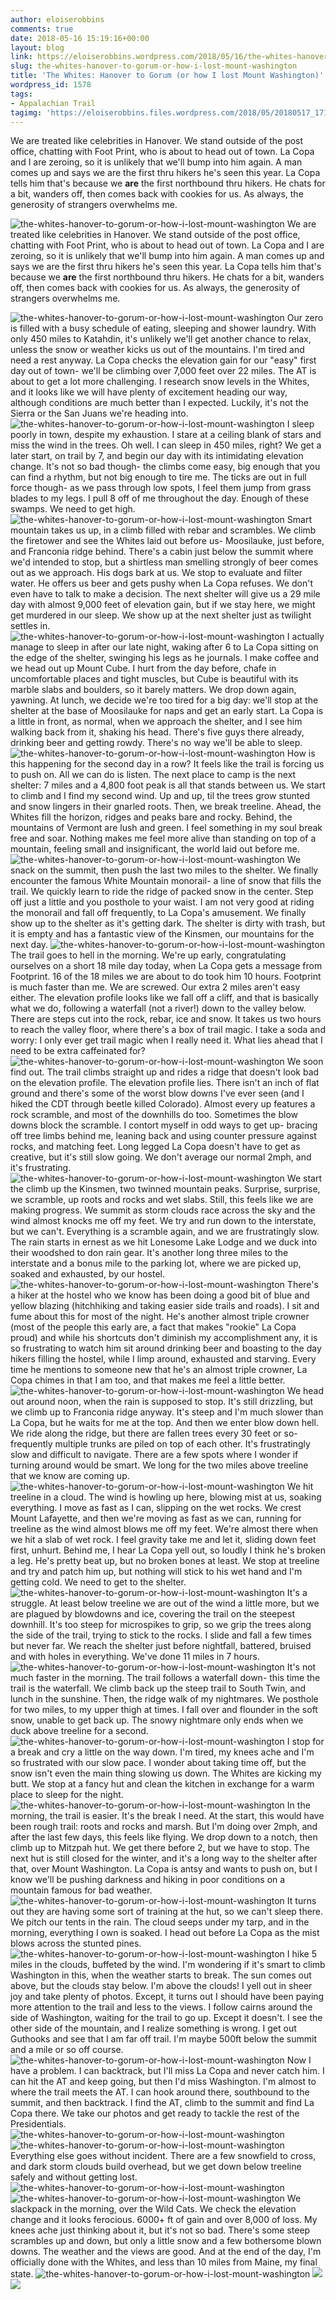 ```yaml
---
author: eloiserobbins
comments: true
date: 2018-05-16 15:19:16+00:00
layout: blog
link: https://eloiserobbins.wordpress.com/2018/05/16/the-whites-hanover-to-gorum-or-how-i-lost-mount-washington/
slug: the-whites-hanover-to-gorum-or-how-i-lost-mount-washington
title: 'The Whites: Hanover to Gorum (or how I lost Mount Washington)'
wordpress_id: 1578
tags:
- Appalachian Trail
tagimg: 'https://eloiserobbins.files.wordpress.com/2018/05/20180517_171032.jpg'
---
```


We are treated like celebrities in Hanover. We stand outside of the post office, chatting with Foot Print, who is about to head out of town. La Copa and I are zeroing, so it is unlikely that we'll bump into him again. A man comes up and says we are the first thru hikers he's seen this year. La Copa tells him that's because we **are** the first northbound thru hikers. He chats for a bit, wanders off, then comes back with cookies for us. As always, the generosity of strangers overwhelms me.


![the-whites-hanover-to-gorum-or-how-i-lost-mount-washington](https://eloiserobbins.files.wordpress.com/2018/05/20180517_171032.jpg)
We are treated like celebrities in Hanover. We stand outside of the post office, chatting with Foot Print, who is about to head out of town. La Copa and I are zeroing, so it is unlikely that we'll bump into him again. A man comes up and says we are the first thru hikers he's seen this year. La Copa tells him that's because we **are** the first northbound thru hikers. He chats for a bit, wanders off, then comes back with cookies for us. As always, the generosity of strangers overwhelms me.

![the-whites-hanover-to-gorum-or-how-i-lost-mount-washington](https://eloiserobbins.files.wordpress.com/2018/05/20180517_192722.jpg)
Our zero is filled with a busy schedule of eating, sleeping and shower laundry. With only 450 miles to Katahdin, it's unlikely we'll get another chance to relax, unless the snow or weather kicks us out of the mountains. I'm tired and need a rest anyway. La Copa checks the elevation gain for our "easy" first day out of town- we'll be climbing over 7,000 feet over 22 miles. The AT is about to get a lot more challenging. I research snow levels in the Whites, and it looks like we will have plenty of excitement heading our way, although conditions are much better than I expected. Luckily, it's not the Sierra or the San Juans we're heading into.
![the-whites-hanover-to-gorum-or-how-i-lost-mount-washington](https://eloiserobbins.files.wordpress.com/2018/05/20180518_173546.jpg)
I sleep poorly in town, despite my exhaustion. I stare at a ceiling blank of stars and miss the wind in the trees. Oh well. I can sleep in 450 miles, right? We get a later start, on trail by 7, and begin our day with its intimidating elevation change. It's not so bad though- the climbs come easy, big enough that you can find a rhythm, but not big enough to tire me. The ticks are out in full force though- as we pass through low spots, I feel them jump from grass blades to my legs. I pull 8 off of me throughout the day. Enough of these swamps. We need to get high.
![the-whites-hanover-to-gorum-or-how-i-lost-mount-washington](https://eloiserobbins.files.wordpress.com/2018/05/20180518_174459.jpg)
Smart mountain takes us up, in a climb filled with rebar and scrambles. We climb the firetower and see the Whites laid out before us- Moosilauke, just before, and Franconia ridge behind. There's a cabin just below the summit where we'd intended to stop, but a shirtless man smelling strongly of beer comes out as we approach. His dogs bark at us. We stop to evaluate and filter water. He offers us beer and gets pushy when La Copa refuses. We don't even have to talk to make a decision. The next shelter will give us a 29 mile day with almost 9,000 feet of elevation gain, but if we stay here, we might get murdered in our sleep. We show up at the next shelter just as twilight settles in.
![the-whites-hanover-to-gorum-or-how-i-lost-mount-washington](https://eloiserobbins.files.wordpress.com/2018/05/20180518_1748591.jpg)
I actually manage to sleep in after our late night, waking after 6 to La Copa sitting on the edge of the shelter, swinging his legs as he journals. I make coffee and we head out up Mount Cube. I hurt from the day before, chafe in uncomfortable places and tight muscles, but Cube is beautiful with its marble slabs and boulders, so it barely matters. We drop down again, yawning. At lunch, we decide we're too tired for a big day: we'll stop at the shelter at the base of Moosilauke for naps and get an early start. La Copa is a little in front, as normal, when we approach the shelter, and I see him walking back from it, shaking his head. There's five guys there already, drinking beer and getting rowdy. There's no way we'll be able to sleep.
![the-whites-hanover-to-gorum-or-how-i-lost-mount-washington](https://eloiserobbins.files.wordpress.com/2018/05/20180519_0525322.jpg)
How is this happening for the second day in a row? It feels like the trail is forcing us to push on. All we can do is listen. The next place to camp is the next shelter: 7 miles and a 4,800 foot peak is all that stands between us. We start to climb and I find my second wind. Up and up, til the trees grow stunted and snow lingers in their gnarled roots. Then, we break treeline. Ahead, the Whites fill the horizon, ridges and peaks bare and rocky. Behind, the mountains of Vermont are lush and green. I feel something in my soul break free and soar. Nothing makes me feel more alive than standing on top of a mountain, feeling small and insignificant, the world laid out before me.
![the-whites-hanover-to-gorum-or-how-i-lost-mount-washington](https://eloiserobbins.files.wordpress.com/2018/05/20180520_150109.jpg)
We snack on the summit, then push the last two miles to the shelter. We finally encounter the famous White Mountain monorail- a line of snow that fills the trail. We quickly learn to ride the ridge of packed snow in the center. Step off just a little and you posthole to your waist. I am not very good at riding the monorail and fall off frequently, to La Copa's amusement. We finally show up to the shelter as it's getting dark. The shelter is dirty with trash, but it is empty and has a fantastic view of the Kinsmen, our mountains for the next day.
![the-whites-hanover-to-gorum-or-how-i-lost-mount-washington](https://eloiserobbins.files.wordpress.com/2018/05/20180521_105335.jpg)
The trail goes to hell in the morning. We're up early, congratulating ourselves on a short 18 mile day today, when La Copa gets a message from Footprint. 16 of the 18 miles we are about to do took him 10 hours. Footprint is much faster than me. We are screwed. Our extra 2 miles aren't easy either. The elevation profile looks like we fall off a cliff, and that is basically what we do, following a waterfall (not a river!) down to the valley below. There are steps cut into the rock, rebar, ice and snow. It takes us two hours to reach the valley floor, where there's a box of trail magic. I take a soda and worry: I only ever get trail magic when I really need it. What lies ahead that I need to be extra caffeinated for?
![the-whites-hanover-to-gorum-or-how-i-lost-mount-washington](https://eloiserobbins.files.wordpress.com/2018/05/20180521_110411.jpg)
We soon find out. The trail climbs straight up and rides a ridge that doesn't look bad on the elevation profile. The elevation profile lies. There isn't an inch of flat ground and there's some of the worst blow downs I've ever seen (and I hiked the CDT through beetle killed Colorado). Almost every up features a rock scramble, and most of the downhills do too. Sometimes the blow downs block the scramble. I contort myself in odd ways to get up- bracing off tree limbs behind me, leaning back and using counter pressure against rocks, and matching feet. Long legged La Copa doesn't have to get as creative, but it's still slow going. We don't average our normal 2mph, and it's frustrating. 
![the-whites-hanover-to-gorum-or-how-i-lost-mount-washington](https://eloiserobbins.files.wordpress.com/2018/05/20180521_130757.jpg)
We start the climb up the Kinsmen, two twinned mountain peaks. Surprise, surprise, we scramble, up roots and rocks and wet slabs. Still, this feels like we are making progress. We summit as storm clouds race across the sky and the wind almost knocks me off my feet. We try and run down to the interstate, but we can't. Everything is a scramble again, and we are frustratingly slow. The rain starts in ernest as we hit Lonesome Lake Lodge and we duck into their woodshed to don rain gear. It's another long three miles to the interstate and a bonus mile to the parking lot, where we are picked up, soaked and exhausted, by our hostel.
![the-whites-hanover-to-gorum-or-how-i-lost-mount-washington](https://eloiserobbins.files.wordpress.com/2018/05/20180521_130926.jpg)
There's a hiker at the hostel who we know has been doing a good bit of blue and yellow blazing (hitchhiking and taking easier side trails and roads). I sit and fume about this for most of the night. He's another almost triple crowner (most of the people this early are, a fact that makes "rookie" La Copa proud) and while his shortcuts don't diminish my accomplishment any, it is so frustrating to watch him sit around drinking beer and boasting to the day hikers filling the hostel, while I limp around, exhausted and starving. Every time he mentions to someone new that he's an almost triple crowner, La Copa chimes in that I am too, and that makes me feel a little better. 
![the-whites-hanover-to-gorum-or-how-i-lost-mount-washington](https://eloiserobbins.files.wordpress.com/2018/05/20180522_053320.jpg)
We head out around noon, when the rain is supposed to stop. It's still drizzling, but we climb up to Franconia ridge anyway. It's steep and I'm much slower than La Copa, but he waits for me at the top. And then we enter blow down hell. We ride along the ridge, but there are fallen trees every 30 feet or so- frequently multiple trunks are piled on top of each other. It's frustratingly slow and difficult to navigate. There are a few spots where I wonder if turning around would be smart. We long for the two miles above treeline that we know are coming up.
![the-whites-hanover-to-gorum-or-how-i-lost-mount-washington](https://eloiserobbins.files.wordpress.com/2018/05/20180522_090415.jpg)
We hit treeline in a cloud. The wind is howling up here, blowing mist at us, soaking everything. I move as fast as I can, slipping on the wet rocks. We crest Mount Lafayette, and then we're moving as fast as we can, running for treeline as the wind almost blows me off my feet. We're almost there when we hit a slab of wet rock. I feel gravity take me and let it, sliding down feet first, unhurt. Behind me, I hear La Copa yell out, so loudly I think he's broken a leg. He's pretty beat up, but no broken bones at least. We stop at treeline and try and patch him up, but nothing will stick to his wet hand and I'm getting cold. We need to get to the shelter.
![the-whites-hanover-to-gorum-or-how-i-lost-mount-washington](https://eloiserobbins.files.wordpress.com/2018/05/20180522_105208.jpg)
It's a struggle. At least below treeline we are out of the wind a little more, but we are plagued by blowdowns and ice, covering the trail on the steepest downhill. It's too steep for microspikes to grip, so we grip the trees along the side of the trail, trying to stick to the rocks. I slide and fall a few times but never far. We reach the shelter just before nightfall, battered, bruised and with holes in everything. We've done 11 miles in 7 hours. 
![the-whites-hanover-to-gorum-or-how-i-lost-mount-washington](https://eloiserobbins.files.wordpress.com/2018/05/20180522_111358.jpg)
It's not much faster in the morning. The trail follows a waterfall down- this time the trail is the waterfall. We climb back up the steep trail to South Twin, and lunch in the sunshine. Then, the ridge walk of my nightmares. We posthole for two miles, to my upper thigh at times. I fall over and flounder in the soft snow, unable to get back up. The snowy nightmare only ends when we duck above treeline for a second.
![the-whites-hanover-to-gorum-or-how-i-lost-mount-washington](https://eloiserobbins.files.wordpress.com/2018/05/20180522_122950.jpg)
I stop for a break and cry a little on the way down. I'm tired, my knees ache and I'm so frustrated with our slow pace. I wonder about taking time off, but the snow isn't even the main thing slowing us down. The Whites are kicking my butt. We stop at a fancy hut and clean the kitchen in exchange for a warm place to sleep for the night.
![the-whites-hanover-to-gorum-or-how-i-lost-mount-washington](https://eloiserobbins.files.wordpress.com/2018/05/20180522_123605.jpg)
In the morning, the trail is easier. It's the break I need. At the start, this would have been rough trail: roots and rocks and marsh. But I'm doing over 2mph, and after the last few days, this feels like flying. We drop down to a notch, then climb up to Mitzpah hut. We get there before 2, but we have to stop. The next hut is still closed for the winter, and it's a long way to the shelter after that, over Mount Washington. La Copa is antsy and wants to push on, but I know we'll be pushing darkness and hiking in poor conditions on a mountain famous for bad weather. 
![the-whites-hanover-to-gorum-or-how-i-lost-mount-washington](https://eloiserobbins.files.wordpress.com/2018/05/20180523_075149.jpg)
It turns out they are having some sort of training at the hut, so we can't sleep there. We pitch our tents in the rain. The cloud seeps under my tarp, and in the morning, everything I own is soaked. I head out before La Copa as the mist blows across the stunted pines.
![the-whites-hanover-to-gorum-or-how-i-lost-mount-washington](https://eloiserobbins.files.wordpress.com/2018/05/20180523_075842.jpg)
I hike 5 miles in the clouds, buffeted by the wind. I'm wondering if it's smart to climb Washington in this, when the weather starts to break. The sun comes out above, but the clouds stay below. I'm above the clouds! I yell out in sheer joy and take plenty of photos. Except, it turns out I should have been paying more attention to the trail and less to the views. I follow cairns around the side of Washington, waiting for the trail to go up. Except it doesn't. I see the other side of the mountain, and I realize something is wrong. I get out Guthooks and see that I am far off trail. I'm maybe 500ft below the summit and a mile or so off course.
![the-whites-hanover-to-gorum-or-how-i-lost-mount-washington](https://eloiserobbins.files.wordpress.com/2018/05/20180523_080328.jpg)
Now I have a problem. I can backtrack, but I'll miss La Copa and never catch him. I can hit the AT and keep going, but then I'd miss Washington. I'm almost to where the trail meets the AT. I can hook around there, southbound to the summit, and then backtrack. I find the AT, climb to the summit and find La Copa there. We take our photos and get ready to tackle the rest of the Presidentials.
![the-whites-hanover-to-gorum-or-how-i-lost-mount-washington](https://eloiserobbins.files.wordpress.com/2018/05/20180523_080450.jpg)
![the-whites-hanover-to-gorum-or-how-i-lost-mount-washington](https://eloiserobbins.files.wordpress.com/2018/05/20180523_091814.jpg)
Everything else goes without incident. There are a few snowfield to cross, and dark storm clouds build overhead, but we get down below treeline safely and without getting lost.
![the-whites-hanover-to-gorum-or-how-i-lost-mount-washington](https://eloiserobbins.files.wordpress.com/2018/05/img_3876.jpg)
![the-whites-hanover-to-gorum-or-how-i-lost-mount-washington](https://eloiserobbins.files.wordpress.com/2018/05/img_3883.jpg)
We slackpack in the morning, over the Wild Cats. We check the elevation change and it looks ferocious. 6000+ ft of gain and over 8,000 of loss. My knees ache just thinking about it, but it's not so bad. There's some steep scrambles up and down, but only a little snow and a few bothersome blown downs. The weather and the views are good. And at the end of the day, I'm officially done with the Whites, and less than 10 miles from Maine, my final state.
![the-whites-hanover-to-gorum-or-how-i-lost-mount-washington](https://eloiserobbins.files.wordpress.com/2018/05/20180524_090838.jpg)
![](/storage/5D7C-6FFD/DCIM/Camera/20180524_121900.jpg)
![](/storage/5D7C-6FFD/DCIM/Camera/20180524_153841.jpg)
